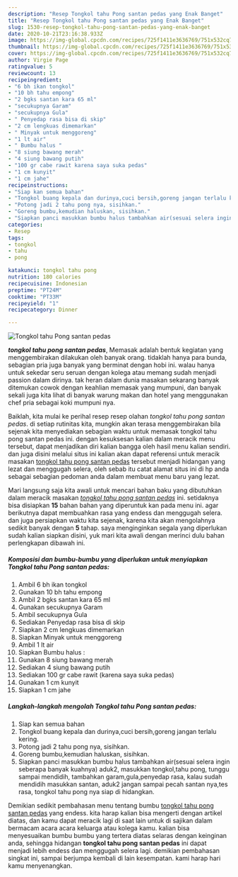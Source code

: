 ```yaml
---
description: "Resep Tongkol tahu Pong santan pedas yang Enak Banget"
title: "Resep Tongkol tahu Pong santan pedas yang Enak Banget"
slug: 1530-resep-tongkol-tahu-pong-santan-pedas-yang-enak-banget
date: 2020-10-21T23:16:38.933Z
image: https://img-global.cpcdn.com/recipes/725f1411e3636769/751x532cq70/tongkol-tahu-pong-santan-pedas-foto-resep-utama.jpg
thumbnail: https://img-global.cpcdn.com/recipes/725f1411e3636769/751x532cq70/tongkol-tahu-pong-santan-pedas-foto-resep-utama.jpg
cover: https://img-global.cpcdn.com/recipes/725f1411e3636769/751x532cq70/tongkol-tahu-pong-santan-pedas-foto-resep-utama.jpg
author: Virgie Page
ratingvalue: 5
reviewcount: 13
recipeingredient:
- "6 bh ikan tongkol"
- "10 bh tahu empong"
- "2 bgks santan kara 65 ml"
- "secukupnya Garam"
- "secukupnya Gula"
- " Penyedap rasa bisa di skip"
- "2 cm lengkuas dimemarkan"
- " Minyak untuk menggoreng"
- "1 lt air"
- " Bumbu halus "
- "8 siung bawang merah"
- "4 siung bawang putih"
- "100 gr cabe rawit karena saya suka pedas"
- "1 cm kunyit"
- "1 cm jahe"
recipeinstructions:
- "Siap kan semua bahan"
- "Tongkol buang kepala dan durinya,cuci bersih,goreng jangan terlalu kering."
- "Potong jadi 2 tahu pong nya, sisihkan."
- "Goreng bumbu,kemudian haluskan, sisihkan."
- "Siapkan panci masukkan bumbu halus tambahkan air(sesuai selera ingin seberapa banyak kuahnya) aduk2, masukkan tongkol,tahu pong, tunggu sampai mendidih, tambahkan garam,gula,penyedap rasa, kalau sudah mendidih masukkan santan, aduk2 jangan sampai pecah santan nya,tes rasa, tongkol tahu pong nya siap di hidangkan."
categories:
- Resep
tags:
- tongkol
- tahu
- pong

katakunci: tongkol tahu pong 
nutrition: 180 calories
recipecuisine: Indonesian
preptime: "PT24M"
cooktime: "PT33M"
recipeyield: "1"
recipecategory: Dinner

---
```



![Tongkol tahu Pong santan pedas](https://img-global.cpcdn.com/recipes/725f1411e3636769/751x532cq70/tongkol-tahu-pong-santan-pedas-foto-resep-utama.jpg)

<b><i>tongkol tahu pong santan pedas</i></b>, Memasak adalah bentuk kegiatan yang menggembirakan dilakukan oleh banyak orang. tidaklah hanya para bunda, sebagian pria juga banyak yang berminat dengan hobi ini. walau hanya untuk sekedar seru seruan dengan kolega atau memang sudah menjadi passion dalam dirinya. tak heran dalam dunia masakan sekarang banyak ditemukan cowok dengan keahlian memasak yang mumpuni, dan banyak sekali juga kita lihat di banyak warung makan dan hotel yang menggunakan chef pria sebagai koki mumpuni nya.



Baiklah, kita mulai ke perihal resep resep olahan <i>tongkol tahu pong santan pedas</i>. di setiap rutinitas kita, mungkin akan terasa menggembirakan bila sejenak kita menyediakan sebagian waktu untuk memasak tongkol tahu pong santan pedas ini. dengan kesuksesan kalian dalam meracik menu tersebut, dapat menjadikan diri kalian bangga oleh hasil menu kalian sendiri. dan juga disini melalui situs ini kalian akan dapat referensi untuk meracik masakan <u>tongkol tahu pong santan pedas</u> tersebut menjadi hidangan yang lezat dan menggugah selera, oleh sebab itu catat alamat situs ini di hp anda sebagai sebagian pedoman anda dalam membuat menu baru yang lezat.


Mari langsung saja kita awali untuk mencari bahan baku yang dibutuhkan dalam meracik masakan <u><i>tongkol tahu pong santan pedas</i></u> ini. setidaknya bisa disiapkan <b>15</b> bahan bahan yang diperuntuk kan pada menu ini. agar berikutnya dapat membuahkan rasa yang endess dan menggugah selera. dan juga persiapkan waktu kita sejenak, karena kita akan mengolahnya sedikit banyak dengan <b>5</b> tahap. saya menginginkan segala yang diperlukan sudah kalian siapkan disini, yuk mari kita awali dengan merinci dulu bahan perlengkapan dibawah ini.

<!--inarticleads1-->

##### Komposisi dan bumbu-bumbu yang diperlukan untuk menyiapkan Tongkol tahu Pong santan pedas:

1. Ambil 6 bh ikan tongkol
1. Gunakan 10 bh tahu empong
1. Ambil 2 bgks santan kara 65 ml
1. Gunakan secukupnya Garam
1. Ambil secukupnya Gula
1. Sediakan  Penyedap rasa bisa di skip
1. Siapkan 2 cm lengkuas dimemarkan
1. Siapkan  Minyak untuk menggoreng
1. Ambil 1 lt air
1. Siapkan  Bumbu halus :
1. Gunakan 8 siung bawang merah
1. Sediakan 4 siung bawang putih
1. Sediakan 100 gr cabe rawit (karena saya suka pedas)
1. Gunakan 1 cm kunyit
1. Siapkan 1 cm jahe




<!--inarticleads2-->

##### Langkah-langkah mengolah Tongkol tahu Pong santan pedas:

1. Siap kan semua bahan
1. Tongkol buang kepala dan durinya,cuci bersih,goreng jangan terlalu kering.
1. Potong jadi 2 tahu pong nya, sisihkan.
1. Goreng bumbu,kemudian haluskan, sisihkan.
1. Siapkan panci masukkan bumbu halus tambahkan air(sesuai selera ingin seberapa banyak kuahnya) aduk2, masukkan tongkol,tahu pong, tunggu sampai mendidih, tambahkan garam,gula,penyedap rasa, kalau sudah mendidih masukkan santan, aduk2 jangan sampai pecah santan nya,tes rasa, tongkol tahu pong nya siap di hidangkan.




Demikian sedikit pembahasan menu tentang bumbu <u>tongkol tahu pong santan pedas</u> yang endess. kita harap kalian bisa mengerti dengan artikel diatas, dan kamu dapat meracik lagi di saat lain untuk di sajikan dalam bermacam acara acara keluarga atau kolega kamu. kalian bisa menyesuaikan bumbu bumbu yang tertera diatas selaras dengan keinginan anda, sehingga hidangan <b>tongkol tahu pong santan pedas</b> ini dapat menjadi lebih endess dan menggugah selera lagi. demikian pembahasan singkat ini, sampai berjumpa kembali di lain kesempatan. kami harap hari kamu menyenangkan.
